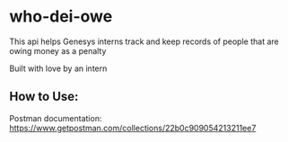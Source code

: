 # who-dei-owe   
This api helps Genesys interns track and keep records of people that are owing money as a penalty  
      
Built with love by an intern    

## How to Use:    
Postman documentation:   
https://www.getpostman.com/collections/22b0c909054213211ee7
